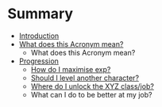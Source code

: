 # Summary

* [Introduction](README.md)
* [What does this Acronym mean?](acronym.md)
   * What does this Acronym mean?
* [Progression](introduction/what_does_this_acronym_mean.md)
   * [How do I maximise exp?](progression/how_do_i_maximise_exp.md)
   * [Should I level another character?](progression/should_i_level_another_character.md)
   * [Where do I unlock the XYZ class/job?](progression/where_do_i_unlock_the_xyz_classjob.md)
   * What can I do to be better at my job?

